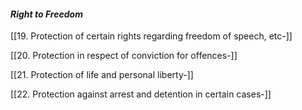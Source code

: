 #### **_Right to Freedom_**
[[19. Protection of certain rights regarding freedom of speech, etc-]]

[[20. Protection in respect of conviction for offences-]]

[[21. Protection of life and personal liberty-]]

[[22. Protection against arrest and detention in certain cases-]]